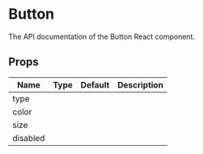 # Button

The API documentation of the Button React component.

## Props

<table>
  <thead>
    <tr>
      <th>Name</th>
      <th>Type</th>
      <th>Default</th>
      <th>Description</th>
    </tr>
  </thead>
  <tbody>
    <tr>
      <td>type</td>
      <td></td>
      <td></td>
      <td></td>
    </tr>
    <tr>
      <td>color</td>
      <td></td>
      <td></td>
      <td></td>
    </tr>
    <tr>
      <td>size</td>
      <td></td>
      <td></td>
      <td></td>
    </tr>
    <tr>
      <td>disabled</td>
      <td></td>
      <td></td>
      <td></td>
    </tr>
  </tbody>
</table>